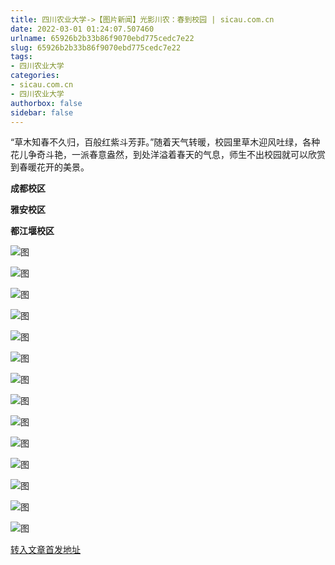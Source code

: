 ```yaml
---
title: 四川农业大学->【图片新闻】光影川农：春到校园 | sicau.com.cn
date: 2022-03-01 01:24:07.507460
urlname: 65926b2b33b86f9070ebd775cedc7e22
slug: 65926b2b33b86f9070ebd775cedc7e22
tags: 
- 四川农业大学
categories:
- sicau.com.cn
- 四川农业大学
authorbox: false
sidebar: false
---
```

“草木知春不久归，百般红紫斗芳菲。”随着天气转暖，校园里草木迎风吐绿，各种花儿争奇斗艳，一派春意盎然，到处洋溢着春天的气息，师生不出校园就可以欣赏到春暖花开的美景。  

**成都校区**

**雅安校区**

**都江堰校区**

![图](https://news.sicau.edu.cn/__local/C/2C/ED/C4E16002AB2EB41C0EFB367C52A_593DDCA5_90A6.png)

![图](https://news.sicau.edu.cn/__local/D/36/4F/06EC19EDE43B06E6D85AECFB891_311F98DE_11647.png)

![图](https://news.sicau.edu.cn/__local/9/EE/FF/3CB56B2B004DB63D38317328C67_94C8C5BC_A472.png)

![图](https://news.sicau.edu.cn/__local/9/F9/D2/6FA370C791C59BC5B832D525023_602443EC_107B1.png)

![图](https://news.sicau.edu.cn/__local/D/06/1C/FB84A8476DDB2CEF62A3BBB64AB_50C36689_1F16F.png)

![图](https://news.sicau.edu.cn/__local/2/29/AA/730033790CF275652EBAB2E57DF_E5C18064_127FE.png)

![图](https://news.sicau.edu.cn/__local/A/5A/21/8F6BC987324D75D7FFF7B92394A_F921BD25_4F6FC.png)

![图](https://news.sicau.edu.cn/__local/D/73/F0/AE31631E623EF806D80C386904C_70C8A9C0_B229.png)

![图](https://news.sicau.edu.cn/__local/2/8C/0F/B3DB8AE9A90A158FCCA4CEA494D_89ABDAFB_10675.png)

![图](https://news.sicau.edu.cn/__local/1/94/87/E6960576DBE6B2D849439414F41_61031F92_8C05.png)

![图](https://news.sicau.edu.cn/__local/2/92/55/F7342EB6C4088A7BEDFB6693632_1BFBB194_1AF67.png)

![图](https://news.sicau.edu.cn/__local/E/A8/EB/FC04C17BBEFA7BF0A2755613844_F264EA3C_116EC.png)

![图](https://news.sicau.edu.cn/__local/C/FA/1F/4591F8FB6EC85D91BFF0C7F2933_882DC68A_1427A.png)

![图](https://news.sicau.edu.cn/__local/5/04/4D/08C98786F21879B48DB00F339F2_17E881B7_1F3B6.png)

[转入文章首发地址](https://news.sicau.edu.cn/info/1078/66830.htm)